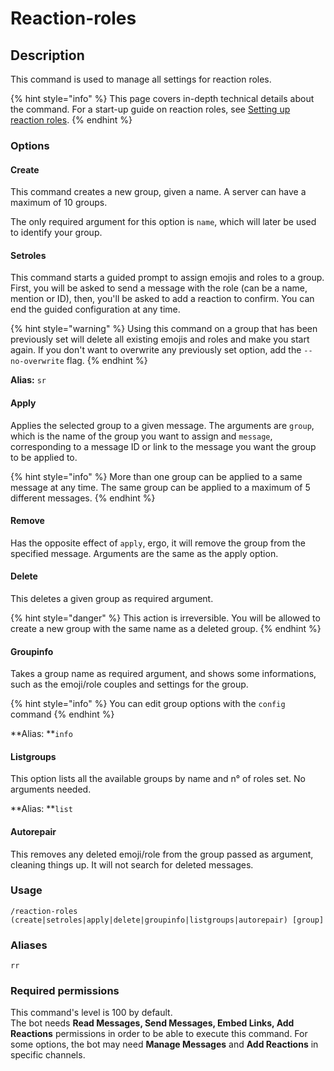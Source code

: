 # Reaction-roles

## Description

This command is used to manage all settings for reaction roles.

{% hint style="info" %}
This page covers in-depth technical details about the command. For a start-up guide on reaction roles, see [Setting up reaction roles](../start-up/setting-up-reaction-roles.md).
{% endhint %}

### Options

#### Create

This command creates a new group, given a name. A server can have a maximum of 10 groups.

The only required argument for this option is `name`, which will later be used to identify your group.

#### Setroles

This command starts a guided prompt to assign emojis and roles to a group. First, you will be asked to send a message with the role (can be a name, mention or ID), then, you'll be asked to add a reaction to confirm. You can end the guided configuration at any time.

{% hint style="warning" %}
Using this command on a group that has been previously set will delete all existing emojis and roles and make you start again. If you don't want to overwrite any previously set option, add the `--no-overwrite` flag.
{% endhint %}

**Alias:** `sr`

#### Apply

Applies the selected group to a given message. The arguments are `group`, which is the name of the group you want to assign and `message`, corresponding to a message ID or link to the message you want the group to be applied to.

{% hint style="info" %}
More than one group can be applied to a same message at any time. The same group can be applied to a maximum of 5 different messages.
{% endhint %}

#### Remove

Has the opposite effect of `apply`, ergo, it will remove the group from the specified message. Arguments are the same as the apply option.

#### Delete

This deletes a given group as required argument.

{% hint style="danger" %}
This action is irreversible. You will be allowed to create a new group with the same name as a deleted group.
{% endhint %}

#### Groupinfo

Takes a group name as required argument, and shows some informations, such as the emoji/role couples and settings for the group.

{% hint style="info" %}
You can edit group options with the `config` command
{% endhint %}

**Alias: **`info`

#### Listgroups

This option lists all the available groups by name and n° of roles set. No arguments needed.

**Alias: **`list`

#### Autorepair

This removes any deleted emoji/role from the group passed as argument, cleaning things up. It will not search for deleted messages.

### Usage

```
/reaction-roles (create|setroles|apply|delete|groupinfo|listgroups|autorepair) [group]
```

### Aliases

`rr`

### Required permissions

This command's level is 100 by default.\
The bot needs **Read Messages, Send Messages, Embed Links, Add Reactions** permissions in order to be able to execute this command. For some options, the bot may need **Manage Messages** and **Add Reactions** in specific channels.
